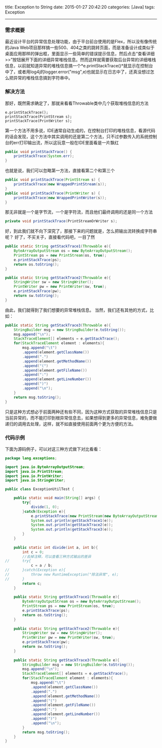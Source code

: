 title: Exception to String
date: 2015-01-27 20:42:20
categories: [Java]
tags: Exception

---
### 需求概要
最近设计平台的异常信息处理功能，由于平台前台使用的是Flex，所以没有像传统的Java Web项目那样搞一些500、404之类的跳转页面，而是准备设计成类似于桌面应用那样的弹出框，里面显示一些简单的错误提示信息，然后点击“查看详细>>”按钮展开下面的详细异常堆栈信息。然而这样就需要获取后台异常的详细堆栈信息，以前就知道异常的堆栈信息搞一个*e.printStackTrace()*就显示在控制台中了，或者用log4j的logger.error("msg",e)也就显示在日志中了，还真没想过怎么把异常的堆栈信息搞到字符串中。
### 解决方法
那好，既然需求确定了，那就来看看Throwable类中几个获取堆栈信息的方法
```
e.printStackTrace();
printStackTrace(PrintStream s);
printStackTrace(PrintWriter s);
```
第一个方法不用多说，IDE通常自动生成的，在控制台打印的堆栈信息，看源代码的话会发现，这个方法中其实调用的还是第二个方法，只不过参数传入的系统控制台的err打印输出流，所以这玩意一般在IDE里面看是一片飘红
``` Java
public void printStackTrace() {
    printStackTrace(System.err);
}
```
也就是说，我们可以忽略第一方法，直接看第二个和第三个
``` Java
public void printStackTrace(PrintStream s) {
    printStackTrace(new WrappedPrintStream(s));
}
public void printStackTrace(PrintWriter s) {
    printStackTrace(new WrappedPrintWriter(s));
}
```
那无非就是一个是字节流，一个是字符流，而且他们最终调用的还是同一个方法
``` Java
private void printStackTrace(PrintStreamOrWriter s);
```
好，到此我们就不向下深究了，那接下来的问题就是，怎么把输出流转换成字符串呢？
好了，不买关子，直接看代码吧，一目了然
``` Java
public static String getStackTrace1(Throwable e){
	ByteArrayOutputStream os = new ByteArrayOutputStream();
	PrintStream ps = new PrintStream(os, true);
	e.printStackTrace(ps);
	return os.toString();
}

public static String getStackTrace2(Throwable e){
	StringWriter sw = new StringWriter();
	PrintWriter pw = new PrintWriter(sw, true);
	e.printStackTrace(pw);
	return sw.toString();
}
```
由此，我们就得到了我们想要的异常堆栈信息。
当然，我们还有其他的方式，比如：
``` Java
public static String getStackTrace3(Throwable e){
	StringBuilder msg = new StringBuilder(e.toString());
	msg.append("\n");
	StackTraceElement[] elements = e.getStackTrace();
	for(StackTraceElement element : elements){
		msg.append("\t")
		.append(element.getClassName())
		.append(".")
		.append(element.getMethodName())
		.append("(")
		.append(element.getFileName())
		.append(":")
		.append(element.getLineNumber())
		.append(")")
		.append("\n");
	}
	return msg.toString();
}
```
只是这种方式想必于前面两种还有些不同，因为这种方式获取的异常堆栈信息只是当前异常的，而不能打印到根异常信息去，如果想得到更多的异常信息，难免要做递归的调用去处理，这样，就不如直接使用前面两个更为方便的方法。
### 代码示例
下面为源码例子，可以对这三种方式做下对比看看：
``` Java
package lang.exceptions;

import java.io.ByteArrayOutputStream;
import java.io.PrintStream;
import java.io.PrintWriter;
import java.io.StringWriter;

public class ExceptionUtilTest {

	public static void main(String[] args) {
		try{
			divide(1, 0);
		}catch(Exception e){
			e.printStackTrace(new PrintStream(new ByteArrayOutputStream()));
			System.out.println(getStackTrace1(e));
			System.out.println(getStackTrace2(e));
			System.out.println(getStackTrace3(e));
		}
	}
	
	public static int divide(int a, int b){
		int c = 0;
		//去掉注释，可以查看三种方式输出的差异
//		try{
			c = a / b;
//		}catch(Exception e){
//			throw new RuntimeException("除法异常", e);
//		}
		return c;
	}
	
	public static String getStackTrace1(Throwable e){
		ByteArrayOutputStream os = new ByteArrayOutputStream();
		PrintStream ps = new PrintStream(os, true);
		e.printStackTrace(ps);
		return os.toString();
	}
	
	public static String getStackTrace2(Throwable e){
		StringWriter sw = new StringWriter();
		PrintWriter pw = new PrintWriter(sw, true);
		e.printStackTrace(pw);
		return sw.toString();
	}
		
	public static String getStackTrace3(Throwable e){
		StringBuilder msg = new StringBuilder(e.toString());
		msg.append("\n");
		StackTraceElement[] elements = e.getStackTrace();
		for(StackTraceElement element : elements){
			msg.append("\t")
			.append(element.getClassName())
			.append(".")
			.append(element.getMethodName())
			.append("(")
			.append(element.getFileName())
			.append(":")
			.append(element.getLineNumber())
			.append(")")
			.append("\n");
		}
		return msg.toString();
	}
}

```